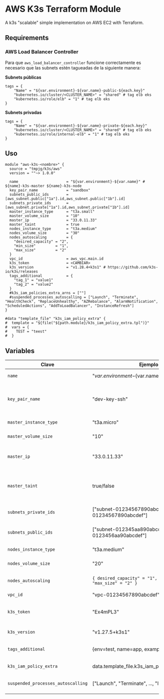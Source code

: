 # AWS K3s Terraform Module

A k3s "scalable" simple implementation on AWS EC2 with Terraform. 

## Requirements

### AWS Load Balancer Controller

Para que `aws_load_balancer_controller` funcione correctamente es necesario que las subnets estén tagueadas de la siguiente manera: 

**Subnets públicas**

```hcl
tags = {
    "Name" = "${var.environment}-${var.name}-public-${each.key}"
    "kubernetes.io/cluster/<CLUSTER_NAME>" = "shared" # tag elb eks
    "kubernetes.io/role/elb" = "1" # tag elb eks
}
```

**Subnets privadas**

```hcl
tags = {
    "Name" = "${var.environment}-${var.name}-private-${each.key}"
    "kubernetes.io/cluster/<CLUSTER_NAME>" = "shared" # tag elb eks
    "kubernetes.io/role/internal-elb" = "1" # tag elb eks
}
```

## Uso

```hcl
module "aws-k3s-<nombre>" {
  source = "tmpjg/k3s/aws"
  version = ""~> 1.0.0"

  name                      = "${var.environment}-${var.name}" # ${name}-k3s-master ${name}-k3s-node
  key_pair_name             = "sandbox"
  subnets_public_ids        = [aws_subnet.public["1a"].id,aws_subnet.public["1b"].id]
  subnets_private_ids       = [aws_subnet.private["1a"].id,aws_subnet.private["1b"].id]
  master_instance_type      = "t3a.small"
  master_volume_size        = "10"
  master_ip                 = "33.0.11.33"
  master_taint              = true
  nodes_instance_type       = "t3a.medium"
  nodes_volume_size         = "30"
  nodes_autoscaling         = {
    "desired_capacity" = "2",
    "min_size"         = "1",
    "max_size"         = "2"
  }
  vpc_id                    = aws_vpc.main.id
  k3s_token                 = <CAMBIAR>
  k3s_version               = "v1.28.4+k3s1" # https://github.com/k3s-io/k3s/releases
  tags_additional           = {
    "tag_1" = "value1"
    "tag_2" = "value2"
  }
  #k3s_iam_policies_extra_arns = [""]
  #suspended_processes_autoscalling = ["Launch", "Terminate", "HealthCheck", "ReplaceUnhealthy", "AZRebalance", "AlarmNotification", "ScheduledActions", "AddToLoadBalancer", "InstanceRefresh"]
}

#data "template_file" "k3s_iam_policy_extra" {
#  template = "${file("${path.module}/k3s_iam_policy_extra.tpl")}"
#  vars = {
#    TEST = "teest"
#  }
```

## Variables

| Clave                        | Ejemplo                                                                 | Descripción |
|------------------------------|-------------------------------------------------------------------------|-------------|
| `name`                       | "${var.environment}-${var.name}"                                        | Nombre del cluster (y prefijo)|
| `key_pair_name`              | "dev-key-ssh"                                                           | Nombre de la llave ssh en AWS con la que se podra acceder a las instancias|
| `master_instance_type`       | "t3a.micro"                                                             | Tamaño de instancia Master |
| `master_volume_size`         | "10"                                                                    | Volumen del master (gb)|
| `master_ip`                  | "33.0.11.33"                                                            | IP del master (se utilizará la primer subnet de `subnets_private_ids`) |
| `master_taint`               | true/false                                                              | Activar/Desactivar Taint en master para evitar que se desplieguen pods en este. |
| `subnets_private_ids`        | ["subnet-01234567890abcdef","subnet-01234567890abcdef"]                 | IDs de subnets privadas para el cluster. |
| `subnets_public_ids`         | ["subnet-012345aa890abcdef","subnet-0123456aa90abcdef"]                 | IDs de subnets públicas para el cluster. |
| `nodes_instance_type`        | "t3a.medium"                                                            | Tamaño de los nodos (instancia).|
| `nodes_volume_size`          | "20"                                                                    | Volumen de los nodos (gb). |
| `nodes_autoscaling`          | `{ desired_capacity" = "1", "min_size" = "1", "max_size" = "2" }`       | Configuración del autoscaling de los nodos. |
| `vpc_id`                     | "vpc-01234567890abcdef"                                                 | ID de VPC del cluster |
| `k3s_token`                  | "Ex4mPL3"                                                               | Token interno que utiliza k3s para conectar nodos con el master.|
| `k3s_version`                | "v1.27.5+k3s1"                                                          | Versión de k3s a utilizar ([releases](https://github.com/k3s-io/k3s/releases)). |
| `tags_additional`            | {env=test, name=app, example=value}                                     | Tags adicionales para todos los recursos (map). |
| `k3s_iam_policy_extra`       | data.template_file.k3s_iam_policy_extra.rendered                        | JSON con IAM policy extra para el cluster |
| `suspended_processes_autoscalling` | ["Launch", "Terminate", ..., "InstanceRefresh"]                   | Suspender procesos de autoscalado ([referencia](https://registry.terraform.io/providers/hashicorp/aws/latest/docs/resources/autoscaling_group#suspended_processes)) |
